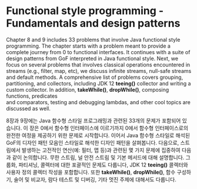 # Functional style programming - Fundamentals and design patterns

Chapter 8 and 9 includes 33 problems that involve Java functional style programming. The chapter starts with a problem meant to provide a complete journey from 0 to functional interfaces. It continues with a suite of design patterns from GoF interpreted in Java functional style. Next, we focus on several problems that involves classical operations encountered in streams (e.g., filter, map, etc), we discuss infinite streams, null-safe streams and default methods. A comprehensive list of problems covers grouping, partitioning, and collectors, including JDK 12 **teeing()** collector and writing a custom collector. In addition, **takeWhile()**, **dropWhile()**, composing functions, predicates  
and comparators, testing and debugging lambdas, and other cool topics are discussed as well.

8장과 9장에는 Java 함수형 스타일 프로그래밍과 관련된 33개의 문제가 포함되어 있습니다. 이 장은 0에서 함수형 인터페이스에 이르기까지 0에서 함수형 인터페이스로의 완전한 여정을 제공하기 위한 문제로 시작합니다. 이어서 Java 함수형 스타일로 해석된 GoF의 디자인 패턴 모음인 스타일로 해석한 디자인 패턴을 살펴봅니다. 다음으로, 스트림에서 발생하는 고전적인 연산(예: 필터, 맵 등)과 관련된 몇 가지 문제에 집중하여 다음과 같이 논의합니다. 무한 스트림, 널 안전 스트림 및 기본 메서드에 대해 설명합니다. 그룹화, 파티셔닝, 콜렉터에 대한 포괄적인 문제도 다룹니다, JDK 12 **teeing()** 콜렉터와 사용자 정의 콜렉터 작성을 포함합니다. 또한 **takeWhile()**, **dropWhile()**, 함수 구성하기, 술어 및 비교자, 람다 테스트 및 디버깅, 기타 멋진 주제에 대해서도 다룹니다.
